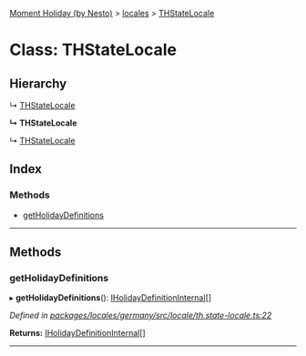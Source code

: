 [Moment Holiday (by Nesto)](../README.md) > [locales](../modules/locales.md) > [THStateLocale](../classes/locales.thstatelocale.md)

# Class: THStateLocale

## Hierarchy

↳  [THStateLocale](locales.thstatelocale.md)

**↳ THStateLocale**

↳  [THStateLocale](locales.thstatelocale.md)

## Index

### Methods

* [getHolidayDefinitions](locales.thstatelocale.md#getholidaydefinitions)

---

## Methods

<a id="getholidaydefinitions"></a>

###  getHolidayDefinitions

▸ **getHolidayDefinitions**(): [IHolidayDefinitionInternal](../interfaces/_node_modules__nesto_software_moment_holiday_core_src_holiday_definition_interface_.iholidaydefinitioninternal.md)[]

*Defined in [packages/locales/germany/src/locale/th.state-locale.ts:22](https://github.com/nesto-software/moment-holiday/blob/c39e49d/packages/locales/germany/src/locale/th.state-locale.ts#L22)*

**Returns:** [IHolidayDefinitionInternal](../interfaces/_node_modules__nesto_software_moment_holiday_core_src_holiday_definition_interface_.iholidaydefinitioninternal.md)[]

___

